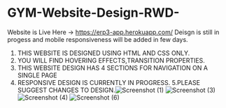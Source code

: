 # GYM-Website-Design-RWD-
Website is Live Here -> https://erp3-app.herokuapp.com/
Deisgn is still in progess and mobile responsiveness will be added in few days.   
1. THIS WEBSITE IS DESIGNED USING HTML AND CSS ONLY.
2. YOU WILL FIND HOVERING EFFECTS,TRANSITION PROPERTIES.
3. THIS WEBSITE DESIGN HAS 4 SECTIONS FOR NAVIGATION ON A SINGLE PAGE
4. RESPONSIVE DESIGN IS CURRENTLY IN PROGRESS.
5.PLEASE SUGGEST CHANGES TO DESIGN.![Screenshot (1)](https://user-images.githubusercontent.com/73701501/114360128-52b42400-9b92-11eb-8b62-8ce841e9840e.png)
![Screenshot (3)](https://user-images.githubusercontent.com/73701501/114360139-547de780-9b92-11eb-9a5f-e06fa69c89b2.png)
![Screenshot (4)](https://user-images.githubusercontent.com/73701501/114360143-55af1480-9b92-11eb-8a19-0e1eb0dd6454.png)
![Screenshot (6)](https://user-images.githubusercontent.com/73701501/114360149-56e04180-9b92-11eb-921b-297c94df0f9c.png)

